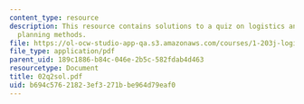 ```yaml
---
content_type: resource
description: This resource contains solutions to a quiz on logistics and transportation
  planning methods.
file: https://ol-ocw-studio-app-qa.s3.amazonaws.com/courses/1-203j-logistical-and-transportation-planning-methods-fall-2006/b694c57621823ef3271bbe964d79eaf0_02q2sol.pdf
file_type: application/pdf
parent_uid: 189c1886-b84c-046e-2b5c-582fdab4d463
resourcetype: Document
title: 02q2sol.pdf
uid: b694c576-2182-3ef3-271b-be964d79eaf0
---
```

